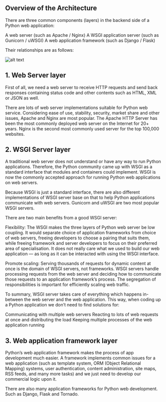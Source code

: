 ## Overview of the Architecture

There are three common components (layers) in the backend side of a Python web application:

A web server (such as Apache / Nginx)
A WSGI application server (such as Gunicorn / uWSGI)
A web application framework (such as Django / Flask)

Their relationships are as follows:


![alt text](https://miro.medium.com/max/700/1*sc0JvEMTkwZYso5qegrlXQ.png "Relation between layers in Python web app")

## 1. Web Server layer

First of all, we need a web server to receive HTTP requests and send back responses containing status code and other contents such as HTML, XML or JSON as well.

There are lots of web server implementations suitable for Python web service. Considering ease of use, stability, security, market share and other issues, Apache and Nginx are most popular. The Apache HTTP Server has been the most commonly deployed web server on the Internet for 20+ years. Nginx is the second most commonly used server for the top 100,000 websites.

## 2. WSGI Server layer

A traditional web server does not understand or have any way to run Python applications. Therefore, the Python community came up with WSGI as a standard interface that modules and containers could implement. WSGI is now the commonly accepted approach for running Python web applications on web servers.

Because WSGI is just a standard interface, there are also different implementations of WSGI server base on that to help Python applications communicate with web servers. Gunicorn and uWSGI are two most popular WSGI servers.

There are two main benefits from a good WSGI server:

Flexibility:
The WSGI makes the three layers of Python web server be low coupling. It would separate choice of application frameworks from choice of web servers, freeing developers to choose a pairing that suits them, while freeing framework and server developers to focus on their preferred area of specialisation. It does not really care what we used to build our web application — as long as it can be interacted with using the WSGI interface.

Promote scaling:
Serving thousands of requests for dynamic content at once is the domain of WSGI servers, not frameworks. WSGI servers handle processing requests from the web server and deciding how to communicate those requests to an application framework’s process. The segregation of responsibilities is important for efficiently scaling web traffic.

To summary, WSGI server takes care of everything which happens in-between the web server and the web application. This way, when coding up a Python application we don’t need to find solutions for:

Communicating with multiple web servers
Reacting to lots of web requests at once and distributing the load
Keeping multiple processes of the web application running

## 3. Web application framework layer

Python’s web application framework makes the process of app development much easier. A framework implements common issues for a web application (such as template system, ORM (Object Relational Mapping) systems, user authentication, content administration, site maps, RSS feeds, and many more tasks) and we just need to develop our commercial logic upon it.

There are also many application frameworks for Python web development. Such as Django, Flask and Tornado.